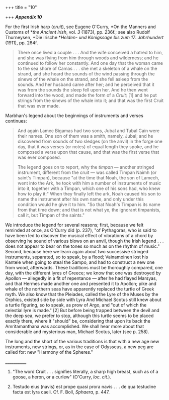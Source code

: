 +++
title = "10"

+++
***Appendix 10***  


For the first Irish harp \(*cruit*\), see Eugene O'Curry, *On the Manners and Customs of **the Ancient Irish*, vol. *3* \(1873\), pp. 236f.; see also Rudolf Thurneysen, *Die irische **Helden- und Königssage bis zum 17*. *Jahrhundert* \(1911\), pp. 264f.
>  
> There once lived a couple . . . And the wife conceived a hatred to him, and she was flying from him through woods and wilderness; and he continued to follow her constantly. And one day that the woman came to the sea shore of Camas . . . she met a skeleton of a whale on the strand, and she heard the sounds of the wind passing through the sinews of the whale on the strand, and she fell asleep from the sounds. And her husband came after her; and he perceived that it was from the sounds the sleep fell upon her. And he then went forward into the wood, and made the form of a *Cruit;* \[1\]  and he put strings from the sinews of the whale into it; and that was the first Cruit that was ever made.

Marbhan's legend about the beginnings of instruments and verses continues:  

>  
> And again Lamec Bigamas had two sons, Jubal and Tubal Cain were their names. One son of them was a smith, namely, Jubal; and he discovered from sounds of two sledges \(on the anvil\) in the forge one day, that it was verses \(or notes\) of equal length they spoke, and he composed a verse upon that cause, and that was the first verse that was ever composed.
>  
> The legend goes on to report, why the *timpan* — another stringed instrument, different from the cruit — was called Timpan Naimh \(or saint's Timpan\), because "at the time that Noah, the son of Lamech, went into the Ark, he took with him a number of instruments of music into it, together with a Timpan, which one of his sons had, who knew how to play it:" When they finally left the ark, Noah caused his son to name the instrument after his own name, and only under this condition would he give it to him. "So that Noah's Timpan is its name from that time down; and that is not what ye, the ignorant timpanists, call it, but Timpan of the saints."

We introduce the legend for several reasons; first, because we felt reminded at once, as O'Curry did \(p. 237\), "of Pythagoras, who is said to have been led to discover the musical effect of vibrations of a chord by observing he sound of various blows on an anvil, though the Irish legend . . . does not appear to bear on the tones so much as on the rhythm of music." Second, because here we learn again about two successive stringed instruments, separated, so to speak, by a flood; Vainamoinen lost his Kantele when going to steal the Sampo, and had to construct a new one from wood, afterwards. These traditions must be thoroughly compared, one day, with the different lyres of Greece; we know that one was destroyed by Apollon — allegedly in a fit of repentance — after he had flayed Marsyas, and that Hermes made another one and presented it to Apollon; pike and whale of the northern seas have apparently replaced the turtle of Greek myth. We also know that the Pleiades, called the Lyre of the Muses by the Orphics, existed side by side with Lyra And Michael Scotus still knew about a turtle figuring, so to speak, as prow of Argo, and "out of which the celestial lyre is made." \[2\]  But before being trapped between the devil and the deep sea, we prefer to stop, although this turtle seems to be placed exactly there, where it "should" be, considering that upon its back the Amritamanthana was accomplished. We shall hear more about that considerable and mysterious man, Michael Scotus, later \(see p. 258\).

The long and the short of the various traditions is that with a new age new instruments, new strings, or, as in the case of Odysseus, a new peg are called for: new "Harmony of the Spheres."

**\_\_\_\_\_\_\_\_\_\_**

1. "The word Cruit . . . signifies literally, a sharp high breast, such as of a goose, a heron, or a curlew" \(O'Curry, *loc*. *cit*.\).

2. Testudo eius \(navis\) est prope quasi prora navis . . . de qua testudine facta est lyra caeli. Cf. F. Boll, *Sphaera*, p. 447.



